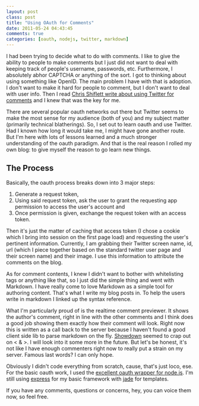 ```yaml
---
layout: post
class: post
title: "Using OAuth for Comments"
date: 2011-05-24 04:43:45
comments: true
categories: [oauth, nodejs, twitter, markdown]
---
```

I had been trying to decide what to do with comments. I like to give the ability to people to make comments but I just did not want to deal with keeping track of people's username, passwords, etc. Furthermore, I absolutely abhor CAPTCHA or anything of the sort. I got to thinking about using something like OpenID. The main problem I have with that is adoption. I don't want to make it hard for people to comment, but I don't want to deal with user info. Then I read [Chris Shiflett write about using Twitter for comments](http://shiflett.org/blog/2011/mar/using-twitter-for-comments) and I knew that was the key for me.

There are several popular oauth networks out there but Twitter seems to make the most sense for my audience (both of you) and my subject matter (primarily technical blatherings). So, I set out to learn oauth and use Twitter. Had I known how long it would take me, I might have gone another route. But I'm here with lots of lessons learned and a much stronger understanding of the oauth paradigm. And that is the real reason I rolled my own blog: to give myself the reason to go learn new things.

## The Process
Basically, the oauth process breaks down into 3 major steps:

1. Generate a request token,
2. Using said request token, ask the user to grant the requesting app permission to access the user's account and
3. Once permission is given, exchange the request token with an access token.

Then it's just the matter of caching that access token (I chose a cookie which I bring into session on the first page load) and requesting the user's pertinent information. Currently, I am grabbing their Twitter screen name, id, url (which I piece together based on the standard twitter user page and their screen name) and their image. I use this information to attribute the comments on the blog.

As for comment contents, I knew I didn't want to bother with whitelisting tags or anything like that, so I just did the simple thing and went with Markdown. I have really come to love Markdown as a simple tool for authoring content. That's what I write my blog posts in. To help the users write in markdown I linked up the syntax reference.

What I'm particularly proud of is the realtime comment previewer. It shows the author's comment, right in line with the other comments and I think does a good job showing them exactly how their comment will look. Right now this is written as a call back to the server because I haven't found a good client side lib to parse markdown on the fly. [Showdown](https://github.com/coreyti/showdown) seemed to crap out on &lt; &amp; &gt;. I will look into it some more in the future. But let's be honest, it's not like I have enough commenters right now to really put a strain on my server. Famous last words? I can only hope.

Obviously I didn't code everything from scratch, cause, that's just loco, ese. For the basic oauth work, I used the [excellent oauth wrapper for node.js](https://github.com/ciaranj/node-oauth). I'm still using [express](http://expressjs.com/) for my basic framework with [jade](http://jade-lang.com/) for templates.

If you have any comments, questions or concerns, hey, you can voice them now, so feel free.